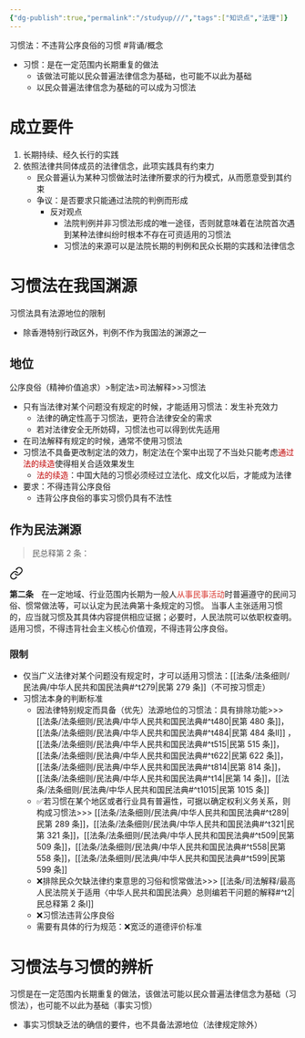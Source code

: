 ```yaml
---
{"dg-publish":true,"permalink":"/studyup///","tags":["知识点","法理"]}
---
```


习惯法：不违背公序良俗的习惯 #背诵/概念 
- 习惯：是在一定范围内长期重复的做法
	- 该做法可能以民众普遍法律信念为基础，也可能不以此为基础
	- 以民众普遍法律信念为基础的可以成为习惯法
# 成立要件
1. 长期持续、经久长行的实践
2. 依照法律共同体成员的法律信念，此项实践具有约束力
	- 民众普遍认为某种习惯做法时法律所要求的行为模式，从而愿意受到其约束
	- 争议：是否要求只能通过法院的判例而形成
		- 反对观点
			- 法院判例并非习惯法形成的唯一途径，否则就意味着在法院首次遇到某种法律纠纷时根本不存在可资适用的习惯法
			- 习惯法的来源可以是法院长期的判例和民众长期的实践和法律信念
# 习惯法在我国渊源
习惯法具有法源地位的限制
- 除香港特别行政区外，判例不作为我国法的渊源之一
## 地位
公序良俗（精神价值追求）>制定法>司法解释>>习惯法
- 只有当法律对某个问题没有规定的时候，才能适用习惯法：发生补充效力
	- 法律的确定性高于习惯法，更符合法律安全的需求
	- 若对法律安全无所妨碍，习惯法也可以得到优先适用
- 在司法解释有规定的时候，通常不使用习惯法
- 习惯法不具备更改制定法的效力，制定法在个案中出现了不当处只能考虑<font color="#c00000">通过法的续造</font>使得相关合适效果发生
	- <font color="#c00000">法的续造</font>：中国大陆的习惯必须经过立法化、成文化以后，才能成为法律
- 要求：不得违背公序良俗
	- 违背公序良俗的事实习惯仍具有不法性
## 作为民法渊源
>民总释第 2 条：
<div class="transclusion internal-embed is-loaded"><a class="markdown-embed-link" href="////#t2" aria-label="Open link"><svg xmlns="http://www.w3.org/2000/svg" width="24" height="24" viewBox="0 0 24 24" fill="none" stroke="currentColor" stroke-width="2" stroke-linecap="round" stroke-linejoin="round" class="svg-icon lucide-link"><path d="M10 13a5 5 0 0 0 7.54.54l3-3a5 5 0 0 0-7.07-7.07l-1.72 1.71"></path><path d="M14 11a5 5 0 0 0-7.54-.54l-3 3a5 5 0 0 0 7.07 7.07l1.71-1.71"></path></svg></a><div class="markdown-embed">



**第二条**　在一定地域、行业范围内长期为一般人<font color="#d83931">从事民事活动</font>时普遍遵守的民间习俗、惯常做法等，可以认定为民法典第十条规定的习惯。
当事人主张适用习惯的，应当就习惯及其具体内容提供相应证据；必要时，人民法院可以依职权查明。
适用习惯，不得违背社会主义核心价值观，不得违背公序良俗。 

</div></div>

### 限制
- 仅当广义法律对某个问题没有规定时，才可以适用习惯法：[[法条/法条细则/民法典/中华人民共和国民法典#^t279\|民第 279 条]]（不可按习惯走）
- 习惯法本身的判断标准
	- 因法律特别规定而具备（优先）法源地位的习惯法：具有排除功能>>> [[法条/法条细则/民法典/中华人民共和国民法典#^t480\|民第 480 条]]，[[法条/法条细则/民法典/中华人民共和国民法典#^t484\|民第 484 条Ⅱ]] ，[[法条/法条细则/民法典/中华人民共和国民法典#^t515\|民第 515 条]]，[[法条/法条细则/民法典/中华人民共和国民法典#^t622\|民第 622 条]]，[[法条/法条细则/民法典/中华人民共和国民法典#^t814\|民第 814 条]]，[[法条/法条细则/民法典/中华人民共和国民法典#^t14\|民第 14 条]]，[[法条/法条细则/民法典/中华人民共和国民法典#^t1015\|民第 1015 条]]
	- ✅若习惯在某个地区或者行业具有普遍性，可据以确定权利义务关系，则构成习惯法>>> [[法条/法条细则/民法典/中华人民共和国民法典#^t289\|民第 289 条]]，[[法条/法条细则/民法典/中华人民共和国民法典#^t321\|民第 321 条]]，[[法条/法条细则/民法典/中华人民共和国民法典#^t509\|民第 509 条]]，[[法条/法条细则/民法典/中华人民共和国民法典#^t558\|民第 558 条]]，[[法条/法条细则/民法典/中华人民共和国民法典#^t599\|民第 599 条]]
	- ❌排除民众欠缺法律约束意思的习俗和惯常做法>>> [[法条/司法解释/最高人民法院关于适用〈中华人民共和国民法典〉总则编若干问题的解释#^t2\|民总释第 2 条Ⅰ]] 
	- ❌习惯法违背公序良俗
	- 需要有具体的行为规范：❌宽泛的道德评价标准
# 习惯法与习惯的辨析
习惯是在一定范围内长期重复的做法，该做法可能以民众普遍法律信念为基础（习惯法），也可能不以此为基础（事实习惯）
- 事实习惯缺乏法的确信的要件，也不具备法源地位（法律规定除外）